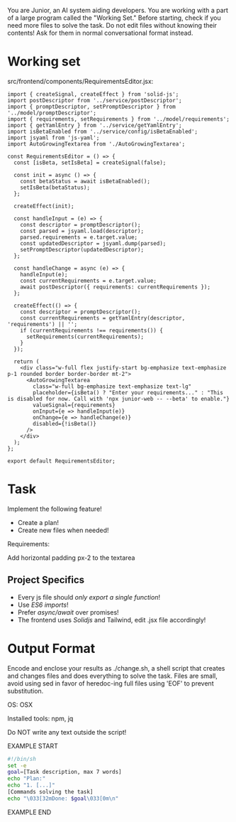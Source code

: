 You are Junior, an AI system aiding developers.
You are working with a part of a large program called the "Working Set."
Before starting, check if you need more files to solve the task.
Do not edit files without knowing their contents!
Ask for them in normal conversational format instead.

# Working set

src/frontend/components/RequirementsEditor.jsx:
```
import { createSignal, createEffect } from 'solid-js';
import postDescriptor from '../service/postDescriptor';
import { promptDescriptor, setPromptDescriptor } from '../model/promptDescriptor'; 
import { requirements, setRequirements } from '../model/requirements';
import { getYamlEntry } from '../service/getYamlEntry';
import isBetaEnabled from '../service/config/isBetaEnabled'; 
import jsyaml from 'js-yaml'; 
import AutoGrowingTextarea from './AutoGrowingTextarea';

const RequirementsEditor = () => {
  const [isBeta, setIsBeta] = createSignal(false);

  const init = async () => {
    const betaStatus = await isBetaEnabled();
    setIsBeta(betaStatus);
  };

  createEffect(init);

  const handleInput = (e) => {
    const descriptor = promptDescriptor();
    const parsed = jsyaml.load(descriptor);
    parsed.requirements = e.target.value; 
    const updatedDescriptor = jsyaml.dump(parsed);
    setPromptDescriptor(updatedDescriptor);
  };

  const handleChange = async (e) => {
    handleInput(e);
    const currentRequirements = e.target.value;
    await postDescriptor({ requirements: currentRequirements });
  };

  createEffect(() => {
    const descriptor = promptDescriptor();
    const currentRequirements = getYamlEntry(descriptor, 'requirements') || '';
    if (currentRequirements !== requirements()) {
      setRequirements(currentRequirements);
    }
  });

  return (
    <div class="w-full flex justify-start bg-emphasize text-emphasize p-1 rounded border border-border mt-2">
      <AutoGrowingTextarea
        class="w-full bg-emphasize text-emphasize text-lg"
        placeholder={isBeta() ? "Enter your requirements..." : "This is disabled for now. Call with 'npx junior-web -- --beta' to enable."}
        valueSignal={requirements}
        onInput={e => handleInput(e)}
        onChange={e => handleChange(e)}
        disabled={!isBeta()}
      />
    </div>
  );
};

export default RequirementsEditor;

```


# Task

Implement the following feature!

- Create a plan!
- Create new files when needed!

Requirements:

Add horizontal padding px-2 to the textarea


## Project Specifics

- Every js file should *only export a single function*!
- Use *ES6 imports*!
- Prefer *async/await* over promises!
- The frontend uses *Solidjs* and Tailwind, edit .jsx file accordingly!


# Output Format

Encode and enclose your results as ./change.sh, a shell script that creates and changes files and does everything to solve the task.
Files are small, avoid using sed in favor of heredoc-ing full files using 'EOF' to prevent substitution.

OS: OSX

Installed tools: npm, jq


Do NOT write any text outside the script!

EXAMPLE START

```sh
#!/bin/sh
set -e
goal=[Task description, max 7 words]
echo "Plan:"
echo "1. [...]"
[Commands solving the task]
echo "\033[32mDone: $goal\033[0m\n"
```

EXAMPLE END


